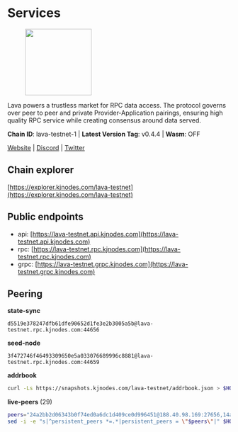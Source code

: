 # Services

<figure><img src="https://raw.githubusercontent.com/kj89/testnet_manuals/main/pingpub/logos/lava.png" width="150" alt=""><figcaption></figcaption></figure>

Lava powers a trustless market for RPC data access. The protocol  governs over peer to peer and private Provider-Application pairings,  ensuring high quality RPC service while creating consensus around data served.

**Chain ID**: lava-testnet-1 | **Latest Version Tag**: v0.4.4 | **Wasm**: OFF

[Website](https://lavanet.xyz) | [Discord](https://discord.com/invite/Tbk5NxTCdA) | [Twitter](https://twitter.com/lavanetxyz)


## Chain explorer
[https://explorer.kjnodes.com/lava-testnet](https://explorer.kjnodes.com/lava-testnet)

## Public endpoints

* api: [https://lava-testnet.api.kjnodes.com](https://lava-testnet.api.kjnodes.com)
* rpc: [https://lava-testnet.rpc.kjnodes.com](https://lava-testnet.rpc.kjnodes.com)
* grpc: [https://lava-testnet.grpc.kjnodes.com](https://lava-testnet.grpc.kjnodes.com)

## Peering

**state-sync**

```text
d5519e378247dfb61dfe90652d1fe3e2b3005a5b@lava-testnet.rpc.kjnodes.com:44656
```

**seed-node**

```text
3f472746f46493309650e5a033076689996c8881@lava-testnet.rpc.kjnodes.com:44659
```

**addrbook**
```bash
curl -Ls https://snapshots.kjnodes.com/lava-testnet/addrbook.json > $HOME/.lava/config/addrbook.json
```

**live-peers** (29)
```bash
peers="24a2bb2d06343b0f74ed0a6dc1d409ce0d996451@188.40.98.169:27656,14ae45e7f2ff7491cfa686a8fcac7cc095bc38ff@213.239.217.52:39656,b1223ecc0fdde9d72551b9223f69b5310f870a67@85.208.51.197:26656,d5519e378247dfb61dfe90652d1fe3e2b3005a5b@65.109.68.190:44656,8f79bf6093fd728359f529a4a5214c0364749230@65.21.205.248:11656,3c47fd1662bcb17a4713c23e41d7b25e34478b8e@103.19.25.157:26672,6a55747d1f93e46696f233ac563e28fea24afc47@38.242.237.192:36656,e593c7a9ca61f5616119d6beb5bd8ef5dd28d62d@34.246.190.1:26656,eb7832932626c1c636d16e0beb49e0e4498fbd5e@65.108.231.124:20656,5c2a752c9b1952dbed075c56c600c3a79b58c395@185.16.39.172:27066,a20e24a251c9e6325a7c1e05d6a479bcd9c721ac@168.119.52.60:26656,3a750868d3284cc4a07be4a878333e38b44b94bf@144.91.111.1:26656,3a445bfdbe2d0c8ee82461633aa3af31bc2b4dc0@3.252.219.158:26656,d9703df8c0e5eef6c0766217d611a13ed6ee8d95@88.99.33.248:26656,34271a6f82d755777a3db02be39e575bf4ebd415@65.109.30.197:28656,6f71395e15c9f9f439df51fc6a667d93a1b7b019@35.162.117.131:26656,5b25ec3860445e50a41a80850970b3241350df72@194.233.90.134:26656,8a20f8f798c5073f0867812e691f54b5cd0dd65d@109.123.242.188:26656,ef6e9620807e7e4614fd8e02722f8075ec277544@199.175.98.122:26656,a5c1d2e86c2dc0eecb009dc71c92d6b5e193db6b@35.210.166.150:26656,433be6210ad6350bebebad68ec50d3e0d90cb305@217.13.223.167:60856,550d7467d6a442da11d9772b804252a8dfdca27e@91.107.243.149:26656,149f9f017344ce9cebb637baa7cab57a28f3a8c3@86.111.48.159:26656,420704479ed1e13f862ee08162e40325107fef14@115.74.127.184:26656,0c548b2704594c7929b713de4c6985b9d9f03b8a@194.163.184.46:27656,39309f1ce3d7b6acf9714c749b67c7db6d3f615d@38.242.152.174:26656,c5c98017339ce6d4d5d2a4fd0fb1aaeb966ef0f7@65.108.124.57:36656,5676c8606f23471e220f8bf7317498a61bb93194@65.21.134.202:26686,4634ca7cefe997035440df1095915ed255e81296@49.12.189.98:26656"
sed -i -e "s|^persistent_peers *=.*|persistent_peers = \"$peers\"|" $HOME/.lava/config/config.toml
```
